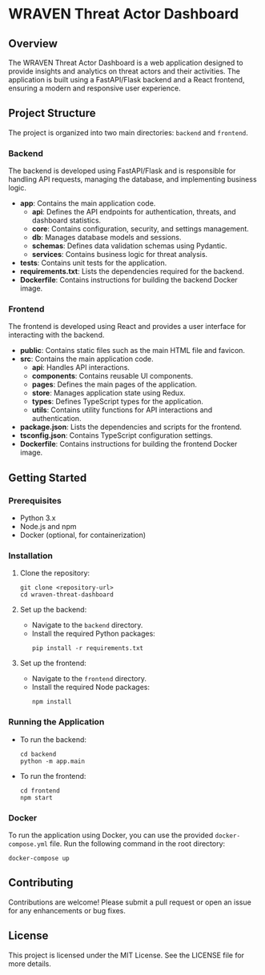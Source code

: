 # WRAVEN Threat Actor Dashboard

## Overview
The WRAVEN Threat Actor Dashboard is a web application designed to provide insights and analytics on threat actors and their activities. The application is built using a FastAPI/Flask backend and a React frontend, ensuring a modern and responsive user experience.

## Project Structure
The project is organized into two main directories: `backend` and `frontend`.

### Backend
The backend is developed using FastAPI/Flask and is responsible for handling API requests, managing the database, and implementing business logic.

- **app**: Contains the main application code.
  - **api**: Defines the API endpoints for authentication, threats, and dashboard statistics.
  - **core**: Contains configuration, security, and settings management.
  - **db**: Manages database models and sessions.
  - **schemas**: Defines data validation schemas using Pydantic.
  - **services**: Contains business logic for threat analysis.
- **tests**: Contains unit tests for the application.
- **requirements.txt**: Lists the dependencies required for the backend.
- **Dockerfile**: Contains instructions for building the backend Docker image.

### Frontend
The frontend is developed using React and provides a user interface for interacting with the backend.

- **public**: Contains static files such as the main HTML file and favicon.
- **src**: Contains the main application code.
  - **api**: Handles API interactions.
  - **components**: Contains reusable UI components.
  - **pages**: Defines the main pages of the application.
  - **store**: Manages application state using Redux.
  - **types**: Defines TypeScript types for the application.
  - **utils**: Contains utility functions for API interactions and authentication.
- **package.json**: Lists the dependencies and scripts for the frontend.
- **tsconfig.json**: Contains TypeScript configuration settings.
- **Dockerfile**: Contains instructions for building the frontend Docker image.

## Getting Started

### Prerequisites
- Python 3.x
- Node.js and npm
- Docker (optional, for containerization)

### Installation

1. Clone the repository:
   ```
   git clone <repository-url>
   cd wraven-threat-dashboard
   ```

2. Set up the backend:
   - Navigate to the `backend` directory.
   - Install the required Python packages:
     ```
     pip install -r requirements.txt
     ```

3. Set up the frontend:
   - Navigate to the `frontend` directory.
   - Install the required Node packages:
     ```
     npm install
     ```

### Running the Application

- To run the backend:
  ```
  cd backend
  python -m app.main
  ```

- To run the frontend:
  ```
  cd frontend
  npm start
  ```

### Docker
To run the application using Docker, you can use the provided `docker-compose.yml` file. Run the following command in the root directory:
```
docker-compose up
```

## Contributing
Contributions are welcome! Please submit a pull request or open an issue for any enhancements or bug fixes.

## License
This project is licensed under the MIT License. See the LICENSE file for more details.